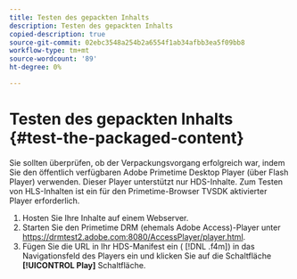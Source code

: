 ```yaml
---
title: Testen des gepackten Inhalts
description: Testen des gepackten Inhalts
copied-description: true
source-git-commit: 02ebc3548a254b2a6554f1ab34afbb3ea5f09bb8
workflow-type: tm+mt
source-wordcount: '89'
ht-degree: 0%

---
```


# Testen des gepackten Inhalts {#test-the-packaged-content}

Sie sollten überprüfen, ob der Verpackungsvorgang erfolgreich war, indem Sie den öffentlich verfügbaren Adobe Primetime Desktop Player (über Flash Player) verwenden. Dieser Player unterstützt nur HDS-Inhalte. Zum Testen von HLS-Inhalten ist ein für den Primetime-Browser TVSDK aktivierter Player erforderlich.

1. Hosten Sie Ihre Inhalte auf einem Webserver.
1. Starten Sie den Primetime DRM (ehemals Adobe Access)-Player unter https://drmtest2.adobe.com:8080/AccessPlayer/player.html.
1. Fügen Sie die URL in Ihr HDS-Manifest ein ( [!DNL .f4m]) in das Navigationsfeld des Players ein und klicken Sie auf die Schaltfläche **[!UICONTROL Play]** Schaltfläche.
